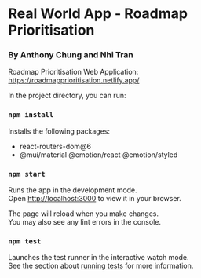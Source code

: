 # Real World App - Roadmap Prioritisation
### By Anthony Chung and Nhi Tran 

Roadmap Prioritisation Web Application:
https://roadmapprioritisation.netlify.app/


In the project directory, you can run:

### `npm install`

Installs the following packages:
* react-routers-dom@6
* @mui/material @emotion/react @emotion/styled


### `npm start`

Runs the app in the development mode.\
Open [http://localhost:3000](http://localhost:3000) to view it in your browser.

The page will reload when you make changes.\
You may also see any lint errors in the console.

### `npm test`

Launches the test runner in the interactive watch mode.\
See the section about [running tests](https://facebook.github.io/create-react-app/docs/running-tests) for more information.
